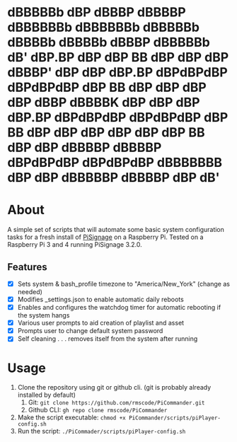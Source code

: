 
  dBBBBBb  dBP dBBBP  dBBBBP dBBBBBBb  dBBBBBBb dBBBBBb     dBBBBb  dBBBBb  dBBBP dBBBBBb
      dB'            dBP.BP       dBP       dBP      BB        dBP     dBP            dBP
  dBBBP' dBP dBP    dBP.BP dBPdBPdBP dBPdBPdBP   dBP BB   dBP dBP dBP dBP dBBP    dBBBBK 
 dBP    dBP dBP    dBP.BP dBPdBPdBP dBPdBPdBP   dBP  BB  dBP dBP dBP dBP dBP     dBP  BB 
dBP    dBP dBBBBP dBBBBP dBPdBPdBP dBPdBPdBP   dBBBBBBB dBP dBP dBBBBBP dBBBBP  dBP  dB'
=======================================================================================

# About
A simple set of scripts that will automate some basic system configuration tasks for a fresh install of [PiSignage](https://github.com/colloqi/pisignage) on a Raspberry Pi. Tested on a Raspberry Pi 3 and 4 running PiSignage 3.2.0.

## Features
- [x] Sets system & bash_profile timezone to "America/New_York" (change as needed)
- [x] Modifies _settings.json to enable automatic daily reboots
- [x] Enables and configures the watchdog timer for automatic rebooting if the system hangs
- [x] Various user prompts to aid creation of playlist and asset
- [x] Prompts user to change default system password
- [x] Self cleaning . . . removes itself from the system after running 

# Usage
1. Clone the repository using git or github cli. (git is probably already installed by default)
   1. Git: `git clone https://github.com/rmscode/PiCommander.git`
   2. Github CLI: `gh repo clone rmscode/PiCommander`
2. Make the script executable: `chmod +x PiCommander/scripts/piPlayer-config.sh`
3. Run the script: `./PiCommader/scripts/piPlayer-config.sh`
